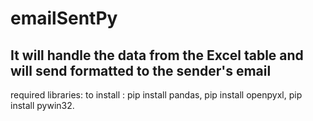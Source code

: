 # emailSentPy
## It will handle the data from the Excel table and will send formatted to the sender's email
required libraries: to install : pip install pandas, pip install openpyxl, pip install pywin32.
